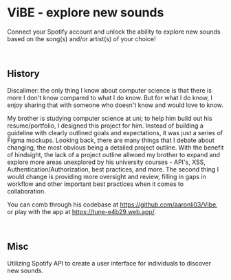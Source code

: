 # ViBE - explore new sounds

Connect your Spotify account and unlock the ability to explore new sounds based on the song(s) and/or artist(s) of your choice!

<br/>

## History

Discalimer: the only thing I know about computer science is that there is more I don't know compared to what I do know. But for what I do know, I enjoy sharing that with someone who doesn't know and would love to know.

My brother is studying computer science at uni; to help him build out his resume/portfolio, I designed this project for him. Instead of building a guideline with clearly outlined goals and expectations, it was just a series of Figma mockups. Looking back, there are many things that I debate about changing, the most obvious being a detailed project outline. With the benefit of hindsight, the lack of a project outline allwoed my brother to expand and explore more areas unexplored by his university courses - API's, XSS, Authentication/Authorization, best practices, and more. The second thing I would change is providing more oversight and review, filling in gaps in workflow and other important best practices when it comes to collaboration.

You can comb through his codebase at https://github.com/aaronli03/Vibe, or play with the app at https://tune-e4b29.web.app/.

<br/>

## Misc

Utilizing Spotify API to create a user interface for individuals to discover new sounds.

